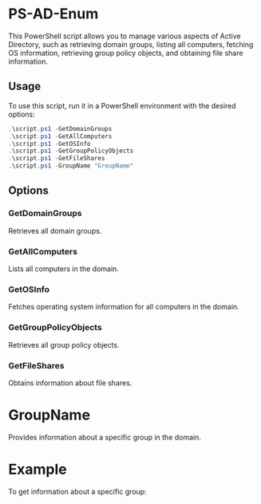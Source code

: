 # PS-AD-Enum

This PowerShell script allows you to manage various aspects of Active Directory, such as retrieving domain groups, listing all computers, fetching OS information, retrieving group policy objects, and obtaining file share information.

## Usage

To use this script, run it in a PowerShell environment with the desired options:

```powershell
.\script.ps1 -GetDomainGroups
.\script.ps1 -GetAllComputers
.\script.ps1 -GetOSInfo
.\script.ps1 -GetGroupPolicyObjects
.\script.ps1 -GetFileShares
.\script.ps1 -GroupName "GroupName"
```
## Options
### GetDomainGroups
Retrieves all domain groups.

### GetAllComputers
Lists all computers in the domain.

### GetOSInfo
Fetches operating system information for all computers in the domain.

### GetGroupPolicyObjects
Retrieves all group policy objects.

### GetFileShares
Obtains information about file shares.

# GroupName
Provides information about a specific group in the domain.

# Example
To get information about a specific group:
